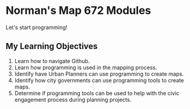 # Norman's Map 672 Modules
Let's start programming!
## My Learning Objectives
1. Learn how to navigate Github.
2. Learn how programming is used in the mapping process.
3. Identify have Urban Planners can use programming to create maps.
4. Identify how city governments can use programming tools to create maps.
5. Determine if programming tools can be used to help with the civic engagement process during planning projects.